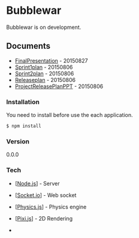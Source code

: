 # Bubblewar
Bubblewar is on development.

## Documents
* [FinalPresentation](Scrum_GoldmoonKaist.pdf) - 20150827
* [Sprint1plan](Sprint1Plan.pdf) - 20150806
* [Sprint2plan](Sprint2Report.pdf) - 20150806
* [Releaseplan](ReleasePlan.pdf) - 20150806
* [ProjectReleasePlanPPT](ProjectReleasePlanPPT.pdf) - 20150806

### Installation

You need to install before use the each application.

```sh
$ npm install
```

### Version
0.0.0

### Tech
* [[Node.js](https://nodejs.org/)] - Server
* [[Socket.io](http://socket.io/)] - Web socket
* [[Physics.js](http://wellcaffeinated.net/PhysicsJS/)] - Physics engine
* [[Pixi.js](http://www.pixijs.com/)] - 2D Rendering

*
